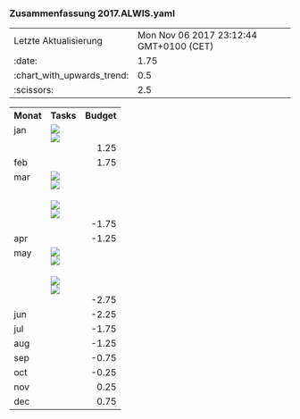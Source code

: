 ### Zusammenfassung 2017.ALWIS.yaml
<table>
            <tr>
                <td>Letzte Aktualisierung</td><td>Mon Nov 06 2017 23:12:44 GMT+0100 (CET)</td>
            </tr>
            <tr>
                <td>:date:</td><td>1.75</td>
            </tr>
            <tr>
                <td> :chart_with_upwards_trend: </td><td>0.5</td>
            </tr>
            <tr>
                <td>:scissors:</td><td>2.5</td>
            </tr>
        </table>

 <table>
                        <tr>
                            <th valign="top" align="left">Monat</th>
                            <th valign="top" align="left">Tasks</th>
                            <th valign="bottom" align="right">Budget</th>
                            </tr>
        
<tr>
                                <td valign="top">jan</td>
                            <td>
<a href="https://github.com/cismet/wupp/issues/1043"><img src="https://img.shields.io/badge/%231043%20-Erweiterung%20GUI%20Georeferenzierung%20(2%2C5%20MT)%09%09%09%09-green.svg?style=flat?maxAge=1"/></a><br/>
<a href="https://github.com/cismet/wupp/issues/1"><img src="https://img.shields.io/badge/%23cons%20-1%09%09%09%09-green.svg?style=flat?maxAge=1"/></a><br/>
<br>
</td>
                            <td align="right" valign="bottom">1.25</td>
                    </tr>
<tr>
                                <td valign="top">feb</td>
                            <td>
</td>
                            <td align="right" valign="bottom">1.75</td>
                    </tr>
<tr>
                                <td valign="top">mar</td>
                            <td>
<a href="https://github.com/cismet/wupp/issues/1118"><img src="https://img.shields.io/badge/%231118%20-Erweiterung%20GUI%20Georeferenzierung%20(2%2C5%20MT)%09%09%09%09-green.svg?style=flat?maxAge=1"/></a><br/>
<a href="https://github.com/cismet/wupp/issues/1"><img src="https://img.shields.io/badge/%23cons%20-1%09%09%09%09-green.svg?style=flat?maxAge=1"/></a><br/>
<br>
<a href="https://github.com/cismet/wupp/issues/1059"><img src="https://img.shields.io/badge/%231059%20-Erweiterung%20GUI%20Georeferenzierung%20(2%2C5%20MT)%09%09%09%09-green.svg?style=flat?maxAge=1"/></a><br/>
<a href="https://github.com/cismet/wupp/issues/3"><img src="https://img.shields.io/badge/%23cons%20-3%09%09%09%09-green.svg?style=flat?maxAge=1"/></a><br/>
<br>
</td>
                            <td align="right" valign="bottom">-1.75</td>
                    </tr>
<tr>
                                <td valign="top">apr</td>
                            <td>
</td>
                            <td align="right" valign="bottom">-1.25</td>
                    </tr>
<tr>
                                <td valign="top">may</td>
                            <td>
<a href="https://github.com/cismet/wupp/issues/1150"><img src="https://img.shields.io/badge/%231150%20-Erweiterung%20GUI%20Georeferenzierung%20(2%2C5%20MT)%09%09%09%09-green.svg?style=flat?maxAge=1"/></a><br/>
<a href="https://github.com/cismet/wupp/issues/0.5"><img src="https://img.shields.io/badge/%23cons%20-0.5%09%09%09%09-green.svg?style=flat?maxAge=1"/></a><br/>
<br>
<a href="https://github.com/cismet/wupp/issues/1149"><img src="https://img.shields.io/badge/%231149%20-Erweiterung%20GUI%20Georeferenzierung%20(2%2C5%20MT)%09%09%09%09-green.svg?style=flat?maxAge=1"/></a><br/>
<a href="https://github.com/cismet/wupp/issues/1.5"><img src="https://img.shields.io/badge/%23cons%20-1.5%09%09%09%09-green.svg?style=flat?maxAge=1"/></a><br/>
<br>
</td>
                            <td align="right" valign="bottom">-2.75</td>
                    </tr>
<tr>
                                <td valign="top">jun</td>
                            <td>
</td>
                            <td align="right" valign="bottom">-2.25</td>
                    </tr>
<tr>
                                <td valign="top">jul</td>
                            <td>
</td>
                            <td align="right" valign="bottom">-1.75</td>
                    </tr>
<tr>
                                <td valign="top">aug</td>
                            <td>
</td>
                            <td align="right" valign="bottom">-1.25</td>
                    </tr>
<tr>
                                <td valign="top">sep</td>
                            <td>
</td>
                            <td align="right" valign="bottom">-0.75</td>
                    </tr>
<tr>
                                <td valign="top">oct</td>
                            <td>
</td>
                            <td align="right" valign="bottom">-0.25</td>
                    </tr>
<tr>
                                <td valign="top">nov</td>
                            <td>
</td>
                            <td align="right" valign="bottom">0.25</td>
                    </tr>
<tr>
                                <td valign="top">dec</td>
                            <td>
</td>
                            <td align="right" valign="bottom">0.75</td>
                    </tr>
</table>
